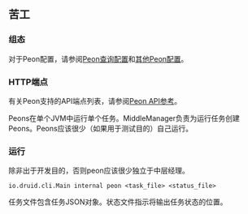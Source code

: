 ## 苦工

### 组态

对于Peon配置，请参阅[Peon查询配置](http://druid.io/docs/0.12.3/configuration/index.html#peon-query-configuration)和[其他Peon配置](http://druid.io/docs/0.12.3/configuration/index.html#additional-peon-configuration)。

### HTTP端点

有关Peon支持的API端点列表，请参阅[Peon API参考](http://druid.io/docs/0.12.3/operations/api-reference.html#peon)。

Peons在单个JVM中运行单个任务。MiddleManager负责为运行任务创建Peons。Peons应该很少（如果用于测试目的）自己运行。

### 运行

除非出于开发目的，否则peon应该很少独立于中层经理。

```text
io.druid.cli.Main internal peon <task_file> <status_file>
```

任务文件包含任务JSON对象。状态文件指示将输出任务状态的位置。